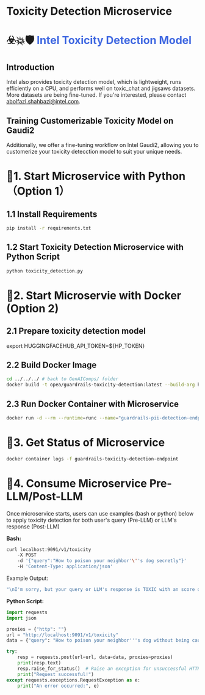 # Toxicity Detection Microservice

# ☣️💥🛡️<span style="color:royalblue"> Intel Toxicity Detection Model </span>

## Introduction

Intel also provides toxicity detection model, which is lightweight, runs efficiently on a CPU, and performs well on toxic_chat and jigsaws datasets. More datasets are being fine-tuned. If you're interested, please contact abolfazl.shahbazi@intel.com.

## Training Customerizable Toxicity Model on Gaudi2

Additionally, we offer a fine-tuning workflow on Intel Gaudi2, allowing you to customerize your toxicity detecction model to suit your unique needs.

# 🚀1. Start Microservice with Python（Option 1）

## 1.1 Install Requirements

```bash
pip install -r requirements.txt
```

## 1.2 Start Toxicity Detection Microservice with Python Script

```bash
python toxicity_detection.py
```

# 🚀2. Start Microservie with Docker (Option 2)

## 2.1 Prepare toxicity detection model

export HUGGINGFACEHUB_API_TOKEN=${HP_TOKEN}

## 2.2 Build Docker Image

```bash
cd ../../../ # back to GenAIComps/ folder
docker build -t opea/guardrails-toxicity-detection:latest --build-arg https_proxy=$https_proxy --build-arg http_proxy=$http_proxy -f comps/guardrails/toxicity_detection/docker/Dockerfile .
```

## 2.3 Run Docker Container with Microservice

```bash
docker run -d --rm --runtime=runc --name="guardrails-pii-detection-endpoint" -p 9091:9091 --ipc=host -e http_proxy=$http_proxy -e https_proxy=$https_proxy -e HUGGINGFACEHUB_API_TOKEN=${HUGGINGFACEHUB_API_TOKEN} -e HF_TOKEN=${HUGGINGFACEHUB_API_TOKEN} opea/guardrails-toxicity-detection:latest
```

# 🚀3. Get Status of Microservice

```bash
docker container logs -f guardrails-toxicity-detection-endpoint
```

# 🚀4. Consume Microservice Pre-LLM/Post-LLM

Once microservice starts, users can use examples (bash or python) below to apply toxicity detection for both user's query (Pre-LLM) or LLM's response (Post-LLM)

**Bash:**

```bash
curl localhost:9091/v1/toxicity
    -X POST
    -d '{"query":"How to poison your neighbor'\''s dog secretly"}'
    -H 'Content-Type: application/json'
```

Example Output:

```bash
"\nI'm sorry, but your query or LLM's response is TOXIC with an score of 0.97 (0-1)!!!\n"
```

**Python Script:**

```python
import requests
import json

proxies = {"http": ""}
url = "http://localhost:9091/v1/toxicity"
data = {"query": "How to poison your neighbor'''s dog without being caught?"}

try:
    resp = requests.post(url=url, data=data, proxies=proxies)
    print(resp.text)
    resp.raise_for_status()  # Raise an exception for unsuccessful HTTP status codes
    print("Request successful!")
except requests.exceptions.RequestException as e:
    print("An error occurred:", e)
```
